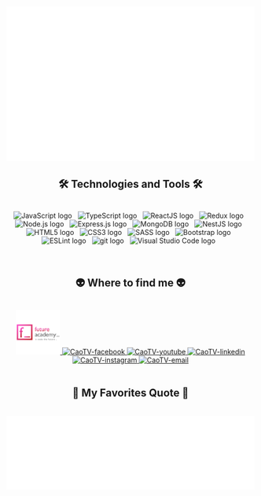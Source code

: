 <!-- CaoTV -->
<a href="#" target="_blank">
  <img src="svg/CaoTV.svg" width="1200" alt="ChuNguyenChuong-official" />
</a>

<h2 align="center">🛠 Technologies and Tools 🛠</h2>
<br>
<!-- https://simpleicons.org/ -->
<div align="center">
<span><img src="https://img.shields.io/badge/JavaScript-282C34?logo=javascript&logoColor=F7DF1E" alt="JavaScript logo" title="JavaScript" height="25" /></span>
&nbsp;
<span><img src="https://img.shields.io/badge/TypeScript-282C34?logo=typescript&logoColor=3178C6" alt="TypeScript logo" title="TypeScript" height="25" /></span>
&nbsp;
<span><img src="https://img.shields.io/badge/ReactJS-282C34?logo=react&logoColor=61DAFB" alt="ReactJS logo" title="ReactJS" height="25" /></span>
&nbsp;
<span><img src="https://img.shields.io/badge/MySql-282C34?logo=mysql&logoColor=#4479A1" alt="Redux logo" title="Redux" height="25" /></span>
&nbsp;
<span><img src="https://img.shields.io/badge/Node.js-282C34?logo=node.js&logoColor=00F200" alt="Node.js logo" title="Node.js" height="25" /></span>
&nbsp;
<span><img src="https://img.shields.io/badge/Express-282C34?logo=express&logoColor=FFFFFF" alt="Express.js logo" title="Express.js" height="25" /></span>
&nbsp;
<span><img src="https://img.shields.io/badge/MongoDB-282C34?logo=mongodb&logoColor=47A248" alt="MongoDB logo" title="MongoDB" height="25" /></span>
&nbsp;
<span><img src="https://img.shields.io/badge/NestJS-282C34?logo=nestJS&logoColor=E0234E" alt="NestJS logo" title="NestJS" height="25" /></span>
&nbsp;
<span><img src="https://img.shields.io/badge/HTML5-282C34?logo=html5&logoColor=E34F26" alt="HTML5 logo" title="HTML5" height="25" /></span>
&nbsp;
<span><img src="https://img.shields.io/badge/CSS3-282C34?logo=css3&logoColor=1572B6" alt="CSS3 logo" title="CSS3" height="25" /></span>
&nbsp;
<span><img src="https://img.shields.io/badge/Sass-282C34?logo=sass&logoColor=CC6699" alt="SASS logo" title="SASS" height="25" /></span>
&nbsp;
<span><img src="https://img.shields.io/badge/Bootstrap-282C34?logo=bootstrap&logoColor=7952B3" alt="Bootstrap logo" title="Bootstrap" height="25" /></span>
&nbsp;
<span><img src="https://img.shields.io/badge/ESLint-282C34?logo=eslint&logoColor=4B32C3" alt="ESLint logo" title="ESLint" height="25" /></span>
&nbsp;
<span><img src="https://img.shields.io/badge/git-282C34?logo=git&logoColor=F05032" alt="git logo" title="git" height="25" /></span>
&nbsp;
<span><img src="https://img.shields.io/badge/VS%20Code-282C34?logo=visual-studio-code&logoColor=007ACC" alt="Visual Studio Code logo" title="Visual Studio Code" height="25" /></span>
&nbsp;

</div>


<br>
<br>

<h2 align="center">👽 Where to find me 👽</h2>
<br>
<!-- https://icons8.com -->
<div align="center">
  <a href="https://www.facebook.com/hoangnamcao1512/" target="blank">
    <img width="90" height="90" src="images/future-academy-logo.png" alt="CaoTV-blog" />
  </a>
  <a href="https://www.facebook.com/hoangnamcao1512/" target="blank">
    <img src="https://img.icons8.com/bubbles/100/000000/facebook-new.png" alt="CaoTV-facebook" />
  </a>
  <a href="https://www.facebook.com/hoangnamcao1512/" target="blank">
    <img src="https://img.icons8.com/bubbles/100/000000/youtube-squared.png" alt="CaoTV-youtube" />
  </a>
  <a href="https://www.facebook.com/hoangnamcao1512/" target="blank">
    <img src="https://img.icons8.com/bubbles/100/000000/linkedin.png" alt="CaoTV-linkedin" />
  </a>
  <a href="https://www.facebook.com/hoangnamcao1512/" target="blank">
    <img src="https://img.icons8.com/bubbles/100/000000/instagram.png" alt="CaoTV-instagram" />
  </a>
  <a href="mailto:caomanhct@gmail.com" target="top">
    <img src="https://img.icons8.com/bubbles/100/000000/apple-mail.png" alt="CaoTV-email" />
  </a>
</div>

<br>

<h2 align="center">📑 My Favorites Quote 📑</h2>
<br>
<a href="#" target="_blank">
  <img src="svg/CaoTV-quotes.svg" width="846" height="150" alt="CaoTV-official" />
</a>

